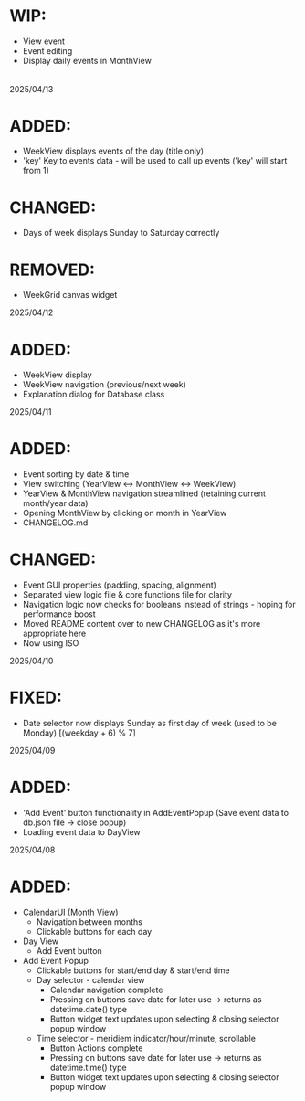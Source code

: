 # WIP:

- View event
- Event editing
- Display daily events in MonthView

######

2025/04/13

# ADDED:

- WeekView displays events of the day (title only)
- 'key' Key to events data - will be used to call up events ('key' will start from 1)

# CHANGED:

- Days of week displays Sunday to Saturday correctly

# REMOVED:

- WeekGrid canvas widget

2025/04/12

# ADDED:

- WeekView display
- WeekView navigation (previous/next week)
- Explanation dialog for Database class

2025/04/11

# ADDED:

- Event sorting by date & time
- View switching (YearView <-> MonthView <-> WeekView)
- YearView & MonthView navigation streamlined (retaining current month/year data)
- Opening MonthView by clicking on month in YearView
- CHANGELOG.md

# CHANGED:

- Event GUI properties (padding, spacing, alignment)
- Separated view logic file & core functions file for clarity
- Navigation logic now checks for booleans instead of strings - hoping for performance boost
- Moved README content over to new CHANGELOG as it's more appropriate here
- Now using ISO

2025/04/10

# FIXED:

- Date selector now displays Sunday as first day of week (used to be Monday) [(weekday + 6) % 7]

2025/04/09

# ADDED:

- 'Add Event' button functionality in AddEventPopup (Save event data to db.json file -> close popup)
- Loading event data to DayView

2025/04/08

# ADDED:

- CalendarUI (Month View)
  - Navigation between months
  - Clickable buttons for each day
- Day View
  - Add Event button
- Add Event Popup
  - Clickable buttons for start/end day & start/end time
  - Day selector - calendar view
    - Calendar navigation complete
    - Pressing on buttons save date for later use -> returns as datetime.date() type
    - Button widget text updates upon selecting & closing selector popup window
  - Time selector - meridiem indicator/hour/minute, scrollable
    - Button Actions complete
    - Pressing on buttons save date for later use -> returns as datetime.time() type
    - Button widget text updates upon selecting & closing selector popup window
